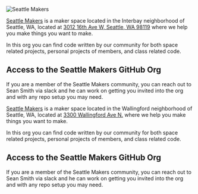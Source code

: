 ![Seattle Makers](img/logo.png)

[Seattle Makers](https://seattlemakers.org) is a maker space located in the Interbay neighborhood of Seattle, WA, located at [3012 16th Ave W, 
Seattle, WA 98119](https://g.page/seattlemakershq?share) where we help you make things you want to make.  

In this org you can find code written by our community for both space related projects, personal projects of members, and class related code.

## Access to the Seattle Makers GitHub Org
If you are a member of the Seattle Makers community, you can reach out to Sean Smith via slack and he can work on getting you invited into the org and with any repo setup you may need.

[Seattle Makers](https://seattlemakers.org) is a maker space located in the Wallingford neighborhood of Seattle, WA, located at [3300 Wallingford Ave N.](https://g.page/seattlemakershq?share) where we help you make things you want to make.  

In this org you can find code written by our community for both space related projects, personal projects of members, and class related code.

## Access to the Seattle Makers GitHub Org
If you are a member of the Seattle Makers community, you can reach out to Sean Smith via slack and he can work on getting you invited into the org and with any repo setup you may need.
